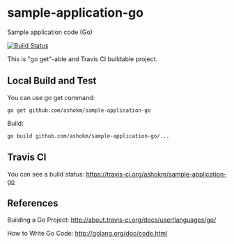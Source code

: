 # sample-application-go
Sample application code (Go)

[![Build Status](https://travis-ci.org/ashokm/sample-application-go.svg?branch=master)](https://travis-ci.org/ashokm/sample-application-go)

This is "go get"-able and Travis CI buildable project.

## Local Build and Test

You can use go get command:

    go get github.com/ashokm/sample-application-go

Build:

    go build github.com/ashokm/sample-application-go/...

## Travis CI

You can see a build status: https://travis-ci.org/ashokm/sample-application-go


## References

Building a Go Project: http://about.travis-ci.org/docs/user/languages/go/

How to Write Go Code: http://golang.org/doc/code.html
